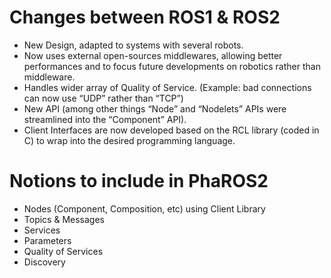 # Changes between ROS1 & ROS2    
- New Design, adapted to systems with several robots.    
- Now uses external open-sources middlewares, allowing better performances and to focus future developments on robotics rather than middleware.    
- Handles wider array of Quality of Service. (Example: bad connections can now use “UDP” rather than “TCP”)    
- New API (among other things “Node” and “Nodelets” APIs were streamlined  into the “Component” API).    
- Client Interfaces are now developed based on the RCL library (coded in C) to wrap into the desired programming language.    
# Notions to include in PhaROS2
- Nodes (Component, Composition, etc) using Client Library    
- Topics & Messages    
- Services    
- Parameters    
- Quality of Services   
- Discovery
